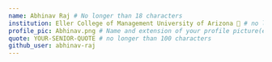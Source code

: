 ```yaml
---
name: Abhinav Raj # No longer than 18 characters
institution: Eller College of Management University of Arizona 🚩 # no longer than 58 characters
profile_pic: Abhinav.png # Name and extension of your profile picture(ex. mona.png)
quote: YOUR-SENIOR-QUOTE # no longer than 100 characters
github_user: abhinav-raj
---
```

